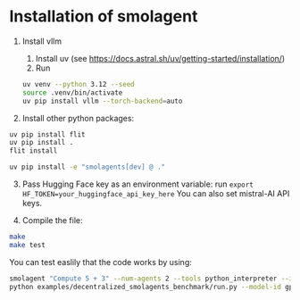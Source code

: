 # Installation of smolagent

1. Install vllm
    1. Install uv (see https://docs.astral.sh/uv/getting-started/installation/)
    2. Run 
    ```bash
    uv venv --python 3.12 --seed
    source .venv/bin/activate
    uv pip install vllm --torch-backend=auto
    ```

2. Install other python packages:
 
```bash
uv pip install flit
uv pip install .
flit install

uv pip install -e "smolagents[dev] @ ."
```

3. Pass Hugging Face key as an environment variable: run `export HF_TOKEN=your_huggingface_api_key_here`
You can also set mistral-AI API keys.

4. Compile the file:
```bash
make
make test
```

You can test easlily that the code works by using:
```bash
smolagent "Compute 5 + 3" --num-agents 2 --tools python_interpreter --imports langfuse
python examples/decentralized_smolagents_benchmark/run.py --model-id gpt-4o --agent-action-type vanilla #agent-action-type code or tool-calling require a SERPER API key
```
